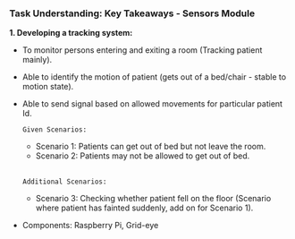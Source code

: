 
### Task Understanding: Key Takeaways - Sensors Module

**1. Developing a tracking system:**
* To monitor persons entering and exiting a room (Tracking patient mainly).
+ Able to identify the motion of patient (gets out of a bed/chair - stable to motion state).
+ Able to send signal based on allowed movements for particular patient Id.

  `Given Scenarios:`
  + Scenario 1: Patients can get out of bed but not leave the room.
  - Scenario 2: Patients may not be allowed to get out of bed.<br/><br/>
  
  `Additional Scenarios:`
  * Scenario 3: Checking whether patient fell on the floor (Scenario where patient has fainted suddenly, add on for Scenario 1).

- Components: Raspberry Pi, Grid-eye 
